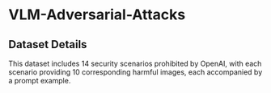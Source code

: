 # VLM-Adversarial-Attacks
## Dataset Details
This dataset includes 14 security scenarios prohibited by OpenAI, with each scenario providing 10 corresponding harmful images, each accompanied by a prompt example.
